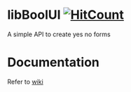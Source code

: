 # libBoolUI [![HitCount](http://hits.dwyl.io/UIPlugins/libBoolUI.svg)](http://hits.dwyl.io/UIPlugins/libBoolUI)
A simple API to create yes no forms
# Documentation
Refer to [wiki](https://github.com/UIPlugins/libBoolUI/wiki/Documentation)
